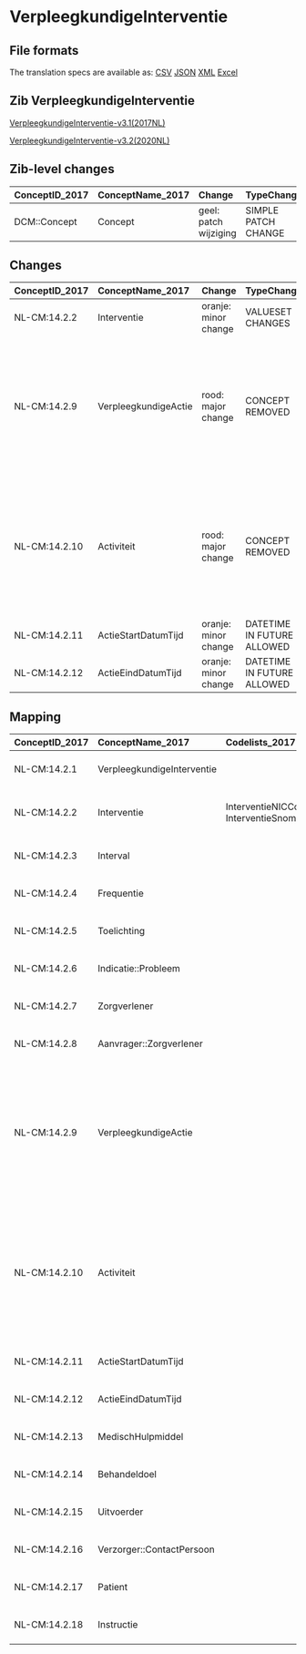 # VerpleegkundigeInterventie
## File formats

The translation specs are available as: 
[CSV](../csv/VerpleegkundigeInterventie.csv) [JSON](../json/VerpleegkundigeInterventie.json) [XML](../xml/VerpleegkundigeInterventie.xml) [Excel](../excel/VerpleegkundigeInterventie.xlsx)



## Zib VerpleegkundigeInterventie

[VerpleegkundigeInterventie-v3.1(2017NL)](https://zibs.nl/wiki/VerpleegkundigeInterventie-v3.1(2017NL))

[VerpleegkundigeInterventie-v3.2(2020NL)](https://zibs.nl/wiki/VerpleegkundigeInterventie-v3.2(2020NL))







## Zib-level changes

| ConceptID_2017   | ConceptName_2017   | Change                | TypeChange          | Omschrijving                         |
|:-----------------|:-------------------|:----------------------|:--------------------|:-------------------------------------|
| DCM::Concept     | Concept            | geel: patch wijziging | SIMPLE PATCH CHANGE | Tekstwijziging defintie van concept. |

## Changes

| ConceptID_2017   | ConceptName_2017     | Change               | TypeChange                 | Impact_heen   | TRANSLATIE_spec_heen                  | Impact_terug   | TRANSLATIE_spec_terug                                              | Omschrijving                                                                                                                                                                                                                                                             |
|:-----------------|:---------------------|:---------------------|:---------------------------|:--------------|:--------------------------------------|:---------------|:-------------------------------------------------------------------|:-------------------------------------------------------------------------------------------------------------------------------------------------------------------------------------------------------------------------------------------------------------------------|
| NL-CM:14.2.2     | Interventie          | oranje: minor change | VALUESET CHANGES           | Low           | valuesets 2017 -> valueset 2020 regel | Medium         | valuesets 2017 <- valueset 2020 regel                              | beschrijving concept aangepast en NIC codelijst is vervallen                                                                                                                                                                                                             |
| NL-CM:14.2.9     | VerpleegkundigeActie | rood: major change   | CONCEPT REMOVED            | High          |                                       | Low            |                                                                    | Het tussenliggende VerpleegkundigeActie niveau (container) met bijbehorende omschrijving (Activiteit) is verwijderd en alle overige data-elementen die aan VerpleegkundigeActie verbonden waren zijn nu direct gekoppeld aan het rootconcept VerpleegkundigeInterventie. |
| NL-CM:14.2.10    | Activiteit           | rood: major change   | CONCEPT REMOVED            | High          |                                       | Low            |                                                                    | Het tussenliggende VerpleegkundigeActie niveau (container) met bijbehorende omschrijving (Activiteit) is verwijderd en alle overige data-elementen die aan VerpleegkundigeActie verbonden waren zijn nu direct gekoppeld aan het rootconcept VerpleegkundigeInterventie. |
| NL-CM:14.2.11    | ActieStartDatumTijd  | oranje: minor change | DATETIME IN FUTURE ALLOWED | Low           |                                       | Medium         | IF [datetime]> TODAY> remove check for dates in future on 2017 zib | datum in toekomst nu toegestaan                                                                                                                                                                                                                                          |
| NL-CM:14.2.12    | ActieEindDatumTijd   | oranje: minor change | DATETIME IN FUTURE ALLOWED | Low           |                                       | Medium         | IF [datetime]> TODAY> remove check for dates in future on 2017 zib | datum in toekomst nu toegestaan                                                                                                                                                                                                                                          |

## Mapping

| ConceptID_2017   | ConceptName_2017           | Codelists_2017                                       | Change                  | ConceptID_2020   | ConceptName_2020               | Codelists_2020             | Bits               | Omschrijving                                                                                                                                                                                                                                                             | TypeChange                 | Impact_heen   | TRANSLATIE_spec_heen                  | Impact_terug   | TRANSLATIE_spec_terug                                              |
|:-----------------|:---------------------------|:-----------------------------------------------------|:------------------------|:-----------------|:-------------------------------|:---------------------------|:-------------------|:-------------------------------------------------------------------------------------------------------------------------------------------------------------------------------------------------------------------------------------------------------------------------|:---------------------------|:--------------|:--------------------------------------|:---------------|:-------------------------------------------------------------------|
| NL-CM:14.2.1     | VerpleegkundigeInterventie |                                                      | groen: geen wijzigingen | NL-CM:14.2.1     | VerpleegkundigeInterventie     |                            |                    |                                                                                                                                                                                                                                                                          | NO CHANGE                  |               |                                       |                |                                                                    |
| NL-CM:14.2.2     | Interventie                | InterventieNICCodelijst ; InterventieSnomedCodelijst | oranje: minor change    | NL-CM:14.2.2     | Interventie                    | InterventieSnomedCodelijst | ZIB-728 ; ZIB-1252 | beschrijving concept aangepast en NIC codelijst is vervallen                                                                                                                                                                                                             | VALUESET CHANGES           | Low           | valuesets 2017 -> valueset 2020 regel | Medium         | valuesets 2017 <- valueset 2020 regel                              |
| NL-CM:14.2.3     | Interval                   |                                                      | groen: geen wijzigingen | NL-CM:14.2.3     | Interval                       |                            |                    |                                                                                                                                                                                                                                                                          | NO CHANGE                  |               |                                       |                |                                                                    |
| NL-CM:14.2.4     | Frequentie                 |                                                      | groen: geen wijzigingen | NL-CM:14.2.4     | Frequentie                     |                            |                    |                                                                                                                                                                                                                                                                          | NO CHANGE                  |               |                                       |                |                                                                    |
| NL-CM:14.2.5     | Toelichting                |                                                      | groen: geen wijzigingen | NL-CM:14.2.5     | Toelichting                    |                            |                    |                                                                                                                                                                                                                                                                          | NO CHANGE                  |               |                                       |                |                                                                    |
| NL-CM:14.2.6     | Indicatie::Probleem        |                                                      | groen: geen wijzigingen | NL-CM:14.2.6     | Indicatie::Probleem            |                            |                    |                                                                                                                                                                                                                                                                          | NO CHANGE                  |               |                                       |                |                                                                    |
| NL-CM:14.2.7     | Zorgverlener               |                                                      | groen: geen wijzigingen | NL-CM:14.2.7     | Zorgverlener                   |                            |                    |                                                                                                                                                                                                                                                                          | NO CHANGE                  |               |                                       |                |                                                                    |
| NL-CM:14.2.8     | Aanvrager::Zorgverlener    |                                                      | groen: geen wijzigingen | NL-CM:14.2.8     | Aanvrager::Zorgverlener        |                            |                    |                                                                                                                                                                                                                                                                          | NO CHANGE                  |               |                                       |                |                                                                    |
| NL-CM:14.2.9     | VerpleegkundigeActie       |                                                      | rood: major change      | NL-CM:14.2.9     | **concept verwijderd in 2020** |                            | ZIB-728            | Het tussenliggende VerpleegkundigeActie niveau (container) met bijbehorende omschrijving (Activiteit) is verwijderd en alle overige data-elementen die aan VerpleegkundigeActie verbonden waren zijn nu direct gekoppeld aan het rootconcept VerpleegkundigeInterventie. | CONCEPT REMOVED            | High          |                                       | Low            |                                                                    |
| NL-CM:14.2.10    | Activiteit                 |                                                      | rood: major change      | NL-CM:14.2.10    | **concept verwijderd in 2020** |                            | ZIB-728            | Het tussenliggende VerpleegkundigeActie niveau (container) met bijbehorende omschrijving (Activiteit) is verwijderd en alle overige data-elementen die aan VerpleegkundigeActie verbonden waren zijn nu direct gekoppeld aan het rootconcept VerpleegkundigeInterventie. | CONCEPT REMOVED            | High          |                                       | Low            |                                                                    |
| NL-CM:14.2.11    | ActieStartDatumTijd        |                                                      | oranje: minor change    | NL-CM:14.2.11    | ActieStartDatumTijd            |                            | ZIB-821            | datum in toekomst nu toegestaan                                                                                                                                                                                                                                          | DATETIME IN FUTURE ALLOWED | Low           |                                       | Medium         | IF [datetime]> TODAY> remove check for dates in future on 2017 zib |
| NL-CM:14.2.12    | ActieEindDatumTijd         |                                                      | oranje: minor change    | NL-CM:14.2.12    | ActieEindDatumTijd             |                            | ZIB-821            | datum in toekomst nu toegestaan                                                                                                                                                                                                                                          | DATETIME IN FUTURE ALLOWED | Low           |                                       | Medium         | IF [datetime]> TODAY> remove check for dates in future on 2017 zib |
| NL-CM:14.2.13    | MedischHulpmiddel          |                                                      | groen: geen wijzigingen | NL-CM:14.2.13    | MedischHulpmiddel              |                            |                    |                                                                                                                                                                                                                                                                          | NO CHANGE                  |               |                                       |                |                                                                    |
| NL-CM:14.2.14    | Behandeldoel               |                                                      | groen: geen wijzigingen | NL-CM:14.2.14    | Behandeldoel                   |                            |                    |                                                                                                                                                                                                                                                                          | NO CHANGE                  |               |                                       |                |                                                                    |
| NL-CM:14.2.15    | Uitvoerder                 |                                                      | groen: geen wijzigingen | NL-CM:14.2.15    | Uitvoerder                     |                            |                    |                                                                                                                                                                                                                                                                          | NO CHANGE                  |               |                                       |                |                                                                    |
| NL-CM:14.2.16    | Verzorger::ContactPersoon  |                                                      | groen: geen wijzigingen | NL-CM:14.2.16    | Verzorger::ContactPersoon      |                            |                    |                                                                                                                                                                                                                                                                          | NO CHANGE                  |               |                                       |                |                                                                    |
| NL-CM:14.2.17    | Patient                    |                                                      | groen: geen wijzigingen | NL-CM:14.2.17    | Patient                        |                            |                    |                                                                                                                                                                                                                                                                          | NO CHANGE                  |               |                                       |                |                                                                    |
| NL-CM:14.2.18    | Instructie                 |                                                      | groen: geen wijzigingen | NL-CM:14.2.18    | Instructie                     |                            |                    |                                                                                                                                                                                                                                                                          | NO CHANGE                  |               |                                       |                |                                                                    |

